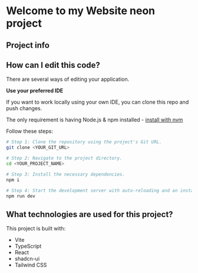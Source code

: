 # Welcome to my Website neon project

## Project info

 

## How can I edit this code?

There are several ways of editing your application.
 
**Use your preferred IDE**

If you want to work locally using your own IDE, you can clone this repo and push changes. 

The only requirement is having Node.js & npm installed - [install with nvm](https://github.com/nvm-sh/nvm#installing-and-updating)

Follow these steps:

```sh
# Step 1: Clone the repository using the project's Git URL.
git clone <YOUR_GIT_URL>

# Step 2: Navigate to the project directory.
cd <YOUR_PROJECT_NAME>

# Step 3: Install the necessary dependencies.
npm i

# Step 4: Start the development server with auto-reloading and an instant preview.
npm run dev
```
 
 
## What technologies are used for this project?

This project is built with:

- Vite
- TypeScript
- React
- shadcn-ui
- Tailwind CSS
 
